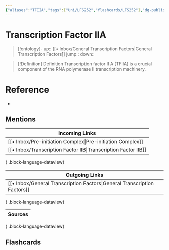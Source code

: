 ```yaml
---
{"aliases":"TFIIA","tags":["Uni/LFS252","flashcards/LFS252"],"dg-publish":true,"permalink":"/inbox/transcription-factor-iia/","dgPassFrontmatter":true}
---
```


# Transcription Factor IIA

> [!ontology]-
> up:: [[• Inbox/General Transcription Factors\|General Transcription Factors]]
> jump:: 
> down:: 

> [!Definition] Definition
> Transcription factor II A (TFIIA) is a crucial component of the RNA polymerase II transcription machinery.

# Reference

- 

## Mentions

| Incoming Links                                                    |
| ----------------------------------------------------------------- |
| [[• Inbox/Pre-initiation Complex\|Pre-initiation Complex]]     |
| [[• Inbox/Transcription Factor IIB\|Transcription Factor IIB]] |

{ .block-language-dataview}

| Outgoing Links                                                              |
| --------------------------------------------------------------------------- |
| [[• Inbox/General Transcription Factors\|General Transcription Factors]] |

{ .block-language-dataview}

| Sources |
| ------- |

{ .block-language-dataview}

## Flashcards